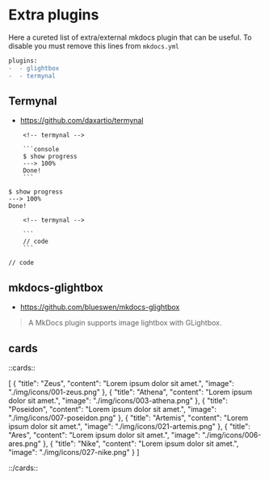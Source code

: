 # Extra plugins

Here a cureted list of extra/external mkdocs plugin that can be useful. To disable you must remove this lines from `mkdocs.yml`

```diff
plugins:
-  - glightbox
-  - termynal
```

## Termynal

- https://github.com/daxartio/termynal

```
    <!-- termynal -->
    
    ```console
    $ show progress
    ---> 100%
    Done!
    ```
```

<!-- termynal -->

```
$ show progress
---> 100%
Done!
```

```
    <!-- termynal -->

    ```
    // code
    ```
```

<!-- termynal -->

```
// code
```

## mkdocs-glightbox
 
 - https://github.com/blueswen/mkdocs-glightbox
 
 >  A MkDocs plugin supports image lightbox with GLightbox.

## cards

::cards::

[
  {
    "title": "Zeus",
    "content": "Lorem ipsum dolor sit amet.",
    "image": "./img/icons/001-zeus.png"
  },
  {
    "title": "Athena",
    "content": "Lorem ipsum dolor sit amet.",
    "image": "./img/icons/003-athena.png"
  },
  {
    "title": "Poseidon",
    "content": "Lorem ipsum dolor sit amet.",
    "image": "./img/icons/007-poseidon.png"
  },
  {
    "title": "Artemis",
    "content": "Lorem ipsum dolor sit amet.",
    "image": "./img/icons/021-artemis.png"
  },
  {
    "title": "Ares",
    "content": "Lorem ipsum dolor sit amet.",
    "image": "./img/icons/006-ares.png"
  },
  {
    "title": "Nike",
    "content": "Lorem ipsum dolor sit amet.",
    "image": "./img/icons/027-nike.png"
  }
]

::/cards::
